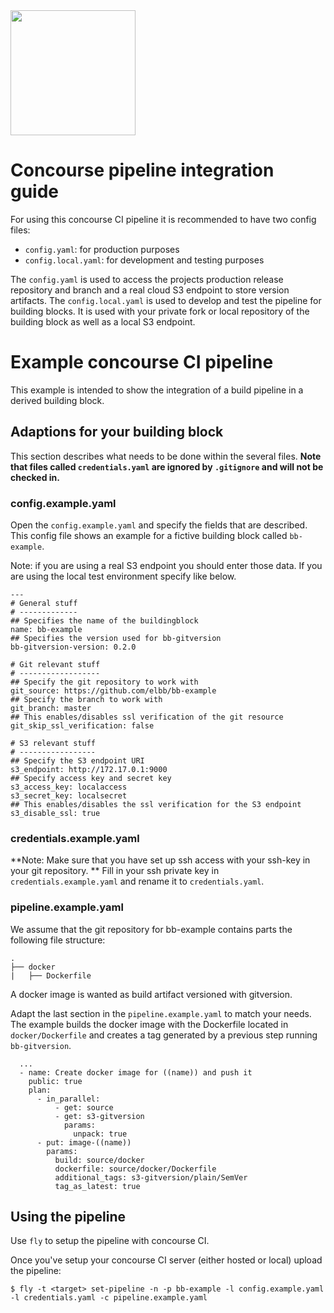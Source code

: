 <img src="https://raw.githubusercontent.com/elbb/bb-buildingblock/master/.assets/logo.png" height="200">

# Concourse pipeline integration guide

For using this concourse CI pipeline it is recommended to have two config files:

-   `config.yaml`: for production purposes
-   `config.local.yaml`: for development and testing purposes

The `config.yaml` is used to access the projects production release repository and branch and a real cloud S3 endpoint to store version artifacts.
The `config.local.yaml` is used to develop and test the pipeline for building blocks. It is used with your private fork or local repository of the building block as well as a local S3 endpoint.

# Example concourse CI pipeline

This example is intended to show the integration of a build pipeline in a derived building block.

## Adaptions for your building block

This section describes what needs to be done within the several files. 
**Note that files called `credentials.yaml` are ignored by `.gitignore` and will not be checked in.**

### config.example.yaml

Open the `config.example.yaml` and specify the fields that are described.
This config file shows an example for a fictive building block called `bb-example`.

Note: if you are using a real S3 endpoint you should enter those data. If you are using the local test environment specify like below.

    ---
    # General stuff
    # -------------
    ## Specifies the name of the buildingblock
    name: bb-example
    ## Specifies the version used for bb-gitversion
    bb-gitversion-version: 0.2.0

    # Git relevant stuff
    # ------------------
    ## Specify the git repository to work with
    git_source: https://github.com/elbb/bb-example
    ## Specify the branch to work with
    git_branch: master
    ## This enables/disables ssl verification of the git resource
    git_skip_ssl_verification: false

    # S3 relevant stuff
    # -----------------
    ## Specify the S3 endpoint URI
    s3_endpoint: http://172.17.0.1:9000
    ## Specify access key and secret key
    s3_access_key: localaccess
    s3_secret_key: localsecret
    ## This enables/disables the ssl verification for the S3 endpoint
    s3_disable_ssl: true

### credentials.example.yaml

**Note: Make sure that you have set up ssh access with your ssh-key in your git repository. **
Fill in your ssh private key in `credentials.example.yaml` and rename it to `credentials.yaml`.

### pipeline.example.yaml

We assume that the git repository for bb-example contains parts the following file structure:

    .
    ├── docker
    |   ├── Dockerfile

A docker image is wanted as build artifact versioned with gitversion.

Adapt the last section in the `pipeline.example.yaml` to match your needs. 
The example builds the docker image with the Dockerfile located in `docker/Dockerfile` and creates a tag generated by a previous step running `bb-gitversion`.

      ...
      - name: Create docker image for ((name)) and push it
        public: true
        plan:
          - in_parallel:
              - get: source
              - get: s3-gitversion
                params:
                  unpack: true
          - put: image-((name))
            params:
              build: source/docker
              dockerfile: source/docker/Dockerfile
              additional_tags: s3-gitversion/plain/SemVer
              tag_as_latest: true

## Using the pipeline

Use `fly` to setup the pipeline with concourse CI.

Once you've setup your concourse CI server (either hosted or local) upload the pipeline:

    $ fly -t <target> set-pipeline -n -p bb-example -l config.example.yaml -l credentials.yaml -c pipeline.example.yaml
